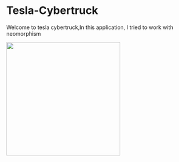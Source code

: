 # Tesla-Cybertruck
Welcome to tesla cybertruck,In this application, I tried to work with neomorphism


<img width="300"  src="![sc_tesla_1](https://github.com/ElliotMigh/Tesla-Cybertruck/assets/87560931/6898a4bd-07d3-41e5-b3b4-1f0f71c2ce27)">


